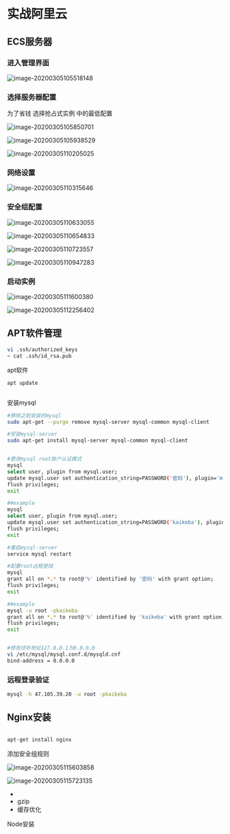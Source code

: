 # 实战阿里云

## ECS服务器

### 进入管理界面

![image-20200305105518148](./assets/image-20200305105518148.png)

### 选择服务器配置

为了省钱 选择抢占式实例 中的最低配置

![image-20200305105850701](./assets/image-20200305105850701.png)

![image-20200305105938529](./assets/image-20200305105938529.png)

![image-20200305110205025](./assets/image-20200305110205025.png)

### 网络设置

![image-20200305110315646](./assets/image-20200305110315646.png)

### 安全组配置

![image-20200305110633055](./assets/image-20200305110633055.png)

![image-20200305110654833](./assets/image-20200305110654833.png)

![image-20200305110723557](./assets/image-20200305110723557.png)

![image-20200305110947283](./assets/image-20200305110947283.png)



### 启动实例

![image-20200305111600380](./assets/image-20200305111600380.png)

![image-20200305112256402](./assets/image-20200305112256402.png)









## APT软件管理

```bash
vi .ssh/authorized_keys
~ cat .ssh/id_rsa.pub

```



apt软件

```
apt update


```



安装mysql

```bash
#移除之前安装的mysql
sudo apt-get --purge remove mysql-server mysql-common mysql-client

#安装mysql-server
sudo apt-get install mysql-server mysql-common mysql-client


#更改mysql root账户认证模式
mysql
select user, plugin from mysql.user;
update mysql.user set authentication_string=PASSWORD('密码'), plugin='mysql_native_password' where user='root';
flush privileges;
exit

##example
mysql
select user, plugin from mysql.user;
update mysql.user set authentication_string=PASSWORD('kaikeba'), plugin='mysql_native_password' where user='root';
flush privileges;
exit

#重启mysql-server
service mysql restart

#配置root远程登陆
mysql
grant all on *.* to root@'%' identified by '密码' with grant option;
flush privileges;
exit

##example
mysql -u root -pkaikeba
grant all on *.* to root@'%' identified by 'kaikeba' with grant option;
flush privileges;
exit


#修改侦听地址127.0.0.1为0.0.0.0
vi /etc/mysql/mysql.conf.d/mysqld.cnf
bind-address = 0.0.0.0


```



### 远程登录验证

```bash
mysql -h 47.105.39.20 -u root -pkaikeba
```



## Nginx安装

```bash

apt-get install nginx
```



添加安全组规则

![image-20200305115603858](./assets/image-20200305115603858.png)

![image-20200305115723135](./assets/image-20200305115723135.png)



- 
- gzip
- 缓存优化

Node安装

